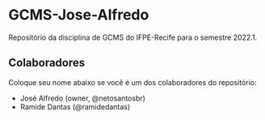 # GCMS-Jose-Alfredo
Repositório da disciplina de GCMS do IFPE-Recife para o semestre 2022.1.

## Colaboradores
Coloque seu nome abaixo se você é um dos colaboradores do repositório:
* José Alfredo (owner, @netosantosbr)
* Ramide Dantas (@ramidedantas)
